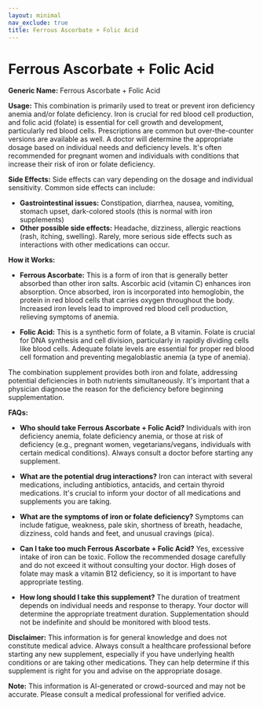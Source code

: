 ```yaml
---
layout: minimal
nav_exclude: true
title: Ferrous Ascorbate + Folic Acid
---
```


# Ferrous Ascorbate + Folic Acid

**Generic Name:** Ferrous Ascorbate + Folic Acid

**Usage:** This combination is primarily used to treat or prevent iron deficiency anemia and/or folate deficiency.  Iron is crucial for red blood cell production, and folic acid (folate) is essential for cell growth and development, particularly red blood cells.  Prescriptions are common but over-the-counter versions are available as well.  A doctor will determine the appropriate dosage based on individual needs and deficiency levels.  It's often recommended for pregnant women and individuals with conditions that increase their risk of iron or folate deficiency.

**Side Effects:**  Side effects can vary depending on the dosage and individual sensitivity. Common side effects can include:

* **Gastrointestinal issues:**  Constipation, diarrhea, nausea, vomiting, stomach upset, dark-colored stools (this is normal with iron supplements)
* **Other possible side effects:** Headache, dizziness, allergic reactions (rash, itching, swelling).  Rarely, more serious side effects such as  interactions with other medications can occur.

**How it Works:**

* **Ferrous Ascorbate:** This is a form of iron that is generally better absorbed than other iron salts.  Ascorbic acid (vitamin C) enhances iron absorption.  Once absorbed, iron is incorporated into hemoglobin, the protein in red blood cells that carries oxygen throughout the body.  Increased iron levels lead to improved red blood cell production, relieving symptoms of anemia.

* **Folic Acid:** This is a synthetic form of folate, a B vitamin. Folate is crucial for DNA synthesis and cell division, particularly in rapidly dividing cells like blood cells.  Adequate folate levels are essential for proper red blood cell formation and preventing megaloblastic anemia (a type of anemia).

The combination supplement provides both iron and folate, addressing potential deficiencies in both nutrients simultaneously.  It's important that a physician diagnose the reason for the deficiency before beginning supplementation.

**FAQs:**

* **Who should take Ferrous Ascorbate + Folic Acid?** Individuals with iron deficiency anemia, folate deficiency anemia, or those at risk of deficiency (e.g., pregnant women, vegetarians/vegans, individuals with certain medical conditions).  Always consult a doctor before starting any supplement.

* **What are the potential drug interactions?**  Iron can interact with several medications, including antibiotics, antacids, and certain thyroid medications.  It's crucial to inform your doctor of all medications and supplements you are taking.

* **What are the symptoms of iron or folate deficiency?** Symptoms can include fatigue, weakness, pale skin, shortness of breath, headache, dizziness, cold hands and feet, and unusual cravings (pica).

* **Can I take too much Ferrous Ascorbate + Folic Acid?** Yes, excessive intake of iron can be toxic.  Follow the recommended dosage carefully and do not exceed it without consulting your doctor.  High doses of folate may mask a vitamin B12 deficiency, so it is important to have appropriate testing.

* **How long should I take this supplement?** The duration of treatment depends on individual needs and response to therapy. Your doctor will determine the appropriate treatment duration.  Supplementation should not be indefinite and should be monitored with blood tests.


**Disclaimer:** This information is for general knowledge and does not constitute medical advice. Always consult a healthcare professional before starting any new supplement, especially if you have underlying health conditions or are taking other medications.  They can help determine if this supplement is right for you and advise on the appropriate dosage.


**Note:** This information is AI-generated or crowd-sourced and may not be accurate. Please consult a medical professional for verified advice.